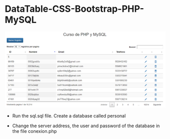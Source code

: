 #  DataTable-CSS-Bootstrap-PHP-MySQL

![Preview](preview/1.png)

- Run the sql.sql file. Create a database called personal

- Change the server address, the user and password of the database in the file conexion.php
